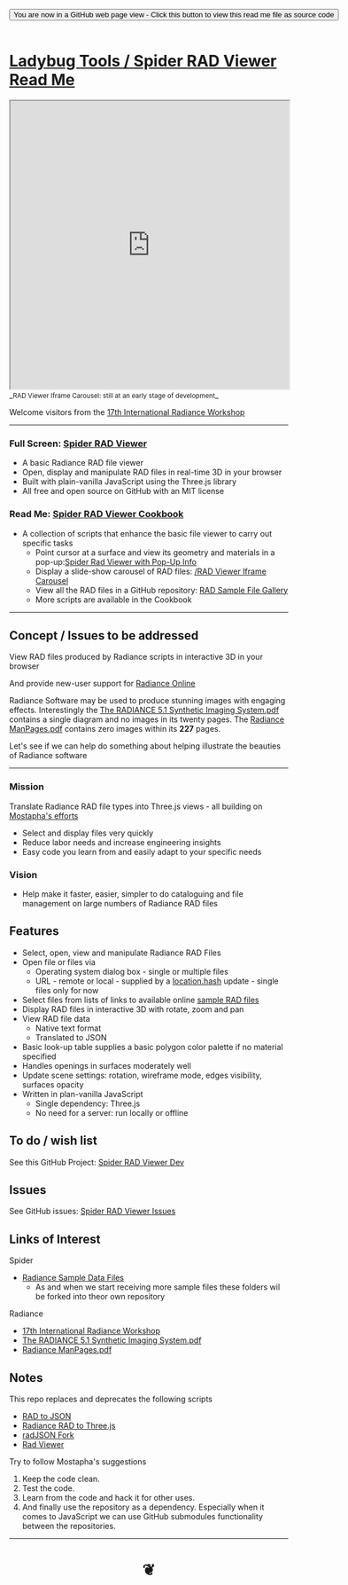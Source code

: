 

<span style=display:none; >[You are now in a GitHub source code view - click this link to view Read Me file as a web page]( https://www.ladybug.tools/spider-rad-viewer/#README.md "View file as a web page." ) </span>

<div><input type=button class = 'btn btn-secondary btn-sm' onclick=window.location.href='https://github.com/ladybug-tools/spider-rad-viewer' value='You are now in a GitHub web page view - Click this button to view this read me file as source code' ></div>

<br>

# [Ladybug Tools / Spider RAD Viewer Read Me]( #README.md )


<iframe src=https://www.ladybug.tools/spider-rad-viewer/cookbook/rad-viewer-iframe-carousel/r1/rad-viewer-iframe-carousel.html width=100% height=520px >Iframes are not viewable in GitHub source code view</iframe>
_<small>RAD Viewer Iframe Carousel: still at an early stage of development</small>_

Welcome visitors from the [17th International Radiance Workshop]( http://climate-based-daylighting.com/doku.php?id=radiance2018:programme#workshop_programme )

***

### Full Screen: [Spider RAD Viewer]( https://www.ladybug.tools/spider-rad-viewer/rad-viewer/ )

* A basic Radiance RAD file viewer
* Open, display and manipulate RAD files in real-time 3D in your browser
* Built with plain-vanilla JavaScript using the Three.js library
* All free and open source on GitHub with an MIT license

### Read Me: [Spider RAD Viewer Cookbook]( https://www.ladybug.tools/spider-rad-viewer/#cookbook/README.md )

* A collection of scripts that enhance the basic file viewer to carry out specific tasks
	* Point cursor at a surface and view its geometry and materials in a pop-up:[Spider Rad Viewer with Pop-Up Info]( https://www.ladybug.tools/spider-rad-viewer/cookbook/rad-viewer-pop-up-info )
	* Display a slide-show carousel of RAD files: [/RAD Viewer Iframe Carousel]( https://www.ladybug.tools/spider-rad-viewer/cookbook/rad-viewer-iframe-carousel/ )
	* View all the RAD files in a GitHub repository: [RAD Sample File Gallery]( https://www.ladybug.tools/spider-rad-viewer/cookbook/rad-sample-file-gallery/ )
	* More scripts are available in the Cookbook

***

## Concept / Issues to be addressed

View RAD files produced by Radiance scripts in interactive 3D in your browser

And provide new-user support for [Radiance Online]( https://www.radiance-online.org/ )

Radiance Software may be used to produce stunning images with engaging effects. Interestingly the [The RADIANCE 5.1 Synthetic Imaging System.pdf]( http://radsite.lbl.gov/radiance/refer/refman.pdf ) contains a single diagram and no images in its twenty pages. The [Radiance ManPages.pdf]( https://www.radiance-online.org/learning/documentation/manual-pages/pdfs/manpages.pdf ) contains zero images within its **227** pages.

Let's see if we can help do something about helping illustrate the beauties of Radiance software

***

### Mission

Translate Radiance RAD file types into Three.js views - all building on [Mostapha's efforts]( https://github.com/mostaphaRoudsari/radJSON)

* Select and display files very quickly
* Reduce labor needs and increase engineering insights
* Easy code you learn from and easily adapt to your specific needs

### Vision

* Help make it faster, easier, simpler to do cataloguing and file management on large numbers of Radiance RAD files


## Features

* Select, open, view and manipulate Radiance RAD Files
* Open file or files via
	* Operating system dialog box - single or multiple files
	* URL - remote or local - supplied by a [location.hash]( https://developer.mozilla.org/en-US/docs/Web/API/Window/location ) update - single files only for now
* Select files from lists of links to available online [sample RAD files]( file:///D:/Dropbox/Public/git-repos/spider/index.html#radiance-sample-files/README.md )
* Display RAD files in interactive 3D with rotate, zoom and pan
* View RAD file data
	* Native text format
	* Translated to JSON
* Basic look-up table supplies a basic polygon color palette if no material specified
* Handles openings in surfaces moderately well
* Update scene settings: rotation, wireframe mode, edges visibility, surfaces opacity
* Written in plan-vanilla JavaScript
	* Single dependency: Three.js
	* No need for a server: run locally or offline


## To do / wish list

See this GitHub Project: [Spider RAD Viewer Dev]( https://github.com/ladybug-tools/spider-rad-viewer/projects/1 )


## Issues

See GitHub issues: [Spider RAD Viewer Issues]( https://github.com/ladybug-tools/spider-rad-viewer/issues )


## Links of Interest

Spider

* [Radiance Sample Data Files]( http://www.ladybug.tools/spider/#radiance-sample-files/README.md )
	* As and when we start receiving more sample files these folders wil be forked into theor own repository


Radiance

* [17th International Radiance Workshop]( http://climate-based-daylighting.com/doku.php?id=radiance2018:programme#workshop_programme )
* [The RADIANCE 5.1 Synthetic Imaging System.pdf]( http://radsite.lbl.gov/radiance/refer/refman.pdf )
* [Radiance ManPages.pdf]( https://www.radiance-online.org/learning/documentation/manual-pages/pdfs/manpages.pdf )


## Notes

This repo replaces and deprecates the following scripts
* [RAD to JSON]( https://www.ladybug.tools/spider/#cookbook/rad-to-json/README.md )
* [Radiance RAD to Three.js]( https://rawgit.com/ladybug-tools/spider/master/#cookbook/rad-to-threejs/README.md )
* [radJSON Fork]( https://rawgit.com/ladybug-tools/spider/master/#cookbook/rad-json-fork/README.md )
* [Rad Viewer]( https://www.ladybug.tools/spider/#rad-viewer/README.md )


Try to follow Mostapha's suggestions

1. Keep the code clean.
2. Test the code.
3. Learn from the code and hack it for other uses.
4. And finally use the repository as a dependency. Especially when it comes to JavaScript we can use GitHub submodules functionality between the repositories.


***

# <center title="hello!" ><a href=javascript:window.scrollTo(0,0); style=text-decoration:none; > ❦ </a></center>

